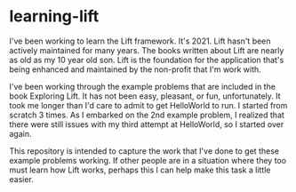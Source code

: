 # learning-lift

I've been working to learn the Lift framework.  It's 2021.  Lift hasn't been actively maintained for many years.  The books written about Lift are nearly as old as my 10 year old son.  Lift is the foundation for the application that's being enhanced and maintained by the non-profit that I'm work with. 

I've been working through the example problems that are included in the book Exploring Lift.  It has not been easy, pleasant, or fun, unfortunately.  It took me longer than I'd care to admit to get HelloWorld to run.  I started from scratch 3 times.  As I embarked on the 2nd example problem, I realized that there were still issues with my third attempt at HelloWorld, so I started over again.

This repository is intended to capture the work that I've done to get these example problems working.  If other people are in a situation where they too must learn how Lift works, perhaps this I can help make this task a little easier.
